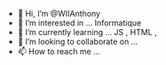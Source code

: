 - 👋 Hi, I’m @WIIAnthony
- 👀 I’m interested in ... Informatique 
- 🌱 I’m currently learning ... JS , HTML , 
- 💞️ I’m looking to collaborate on ...
- 📫 How to reach me ...
